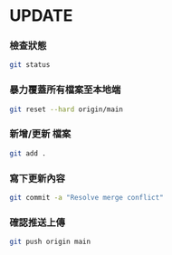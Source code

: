 # UPDATE

### 檢查狀態
```bash
git status
```

### 暴力覆蓋所有檔案至本地端
```bash
git reset --hard origin/main
```

### 新增/更新 檔案
```bash
git add .
```
### 寫下更新內容
```bash
git commit -a "Resolve merge conflict"
```

### 確認推送上傳
```bash
git push origin main
```